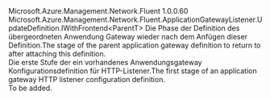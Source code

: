 <Type Name="IBlank&lt;ParentT&gt;" FullName="Microsoft.Azure.Management.Network.Fluent.ApplicationGatewayListener.UpdateDefinition.IBlank&lt;ParentT&gt;">
  <TypeSignature Language="C#" Value="public interface IBlank&lt;ParentT&gt; : Microsoft.Azure.Management.Network.Fluent.ApplicationGatewayListener.UpdateDefinition.IWithFrontend&lt;ParentT&gt;" />
  <TypeSignature Language="ILAsm" Value=".class public interface auto ansi abstract IBlank`1&lt;ParentT&gt; implements class Microsoft.Azure.Management.Network.Fluent.ApplicationGatewayListener.UpdateDefinition.IWithFrontend`1&lt;!ParentT&gt;" />
  <TypeSignature Language="DocId" Value="T:Microsoft.Azure.Management.Network.Fluent.ApplicationGatewayListener.UpdateDefinition.IBlank`1" />
  <TypeSignature Language="VB.NET" Value="Public Interface IBlank(Of ParentT)&#xA;Implements IWithFrontend(Of ParentT)" />
  <TypeSignature Language="F#" Value="type IBlank&lt;'ParentT&gt; = interface&#xA;    interface IWithFrontend&lt;'ParentT&gt;" />
  <AssemblyInfo>
    <AssemblyName>Microsoft.Azure.Management.Network.Fluent</AssemblyName>
    <AssemblyVersion>1.0.0.60</AssemblyVersion>
  </AssemblyInfo>
  <TypeParameters>
    <TypeParameter Name="ParentT" />
  </TypeParameters>
  <Interfaces>
    <Interface>
      <InterfaceName>Microsoft.Azure.Management.Network.Fluent.ApplicationGatewayListener.UpdateDefinition.IWithFrontend&lt;ParentT&gt;</InterfaceName>
    </Interface>
  </Interfaces>
  <Docs>
    <typeparam name="ParentT"><span data-ttu-id="caba5-101">Die Phase der Definition des übergeordneten Anwendung Gateway wieder nach dem Anfügen dieser Definition.</span><span class="sxs-lookup"><span data-stu-id="caba5-101">The stage of the parent application gateway definition to return to after attaching this definition.</span></span></typeparam>
    <summary>
            <span data-ttu-id="caba5-102">Die erste Stufe der ein vorhandenes Anwendungsgateway Konfigurationsdefinition für HTTP-Listener.</span><span class="sxs-lookup"><span data-stu-id="caba5-102">The first stage of an application gateway HTTP listener configuration definition.</span></span>
            </summary>
    <remarks>To be added.</remarks>
  </Docs>
  <Members />
</Type>